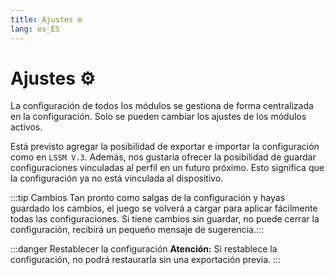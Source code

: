 ```yaml
---
title: Ajustes ⚙️
lang: es_ES
---
```


# Ajustes ⚙️

La configuración de todos los módulos se gestiona de forma centralizada en la configuración. Solo se pueden cambiar los ajustes de los módulos activos.

Está previsto agregar la posibilidad de exportar e importar la configuración como en `LSSM V.3`.
Además, nos gustaría ofrecer la posibilidad de guardar configuraciones vinculadas al perfil en un futuro próximo. Esto significa que la configuración ya no está vinculada al dispositivo.

:::tip Cambios
Tan pronto como salgas de la configuración y hayas guardado los cambios, el juego se volverá a cargar para aplicar fácilmente todas las configuraciones.
Si tiene cambios sin guardar, no puede cerrar la configuración, recibirá un pequeño mensaje de sugerencia.:::

:::danger Restablecer la configuración
**Atención:** Si restablece la configuración, no podrá restaurarla sin una exportación previa.
:::
